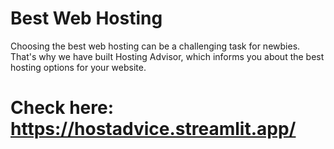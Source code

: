 # Best Web Hosting 

Choosing the best web hosting can be a challenging task for newbies. That's why we have built Hosting Advisor, which informs you about the best hosting options for your website.

# Check here: https://hostadvice.streamlit.app/
